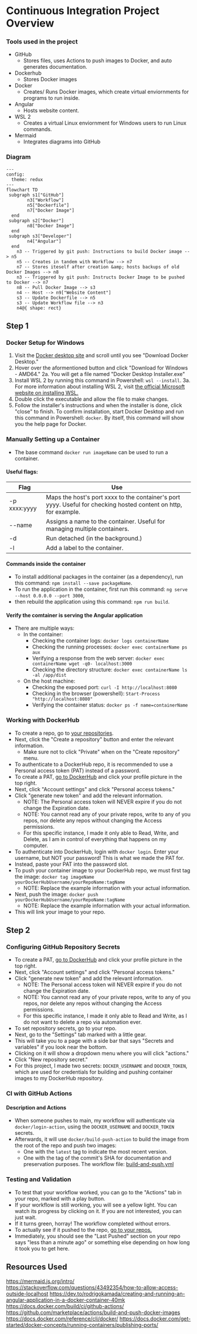 # Continuous Integration Project Overview
### Tools used in the project
* GitHub
  * Stores files, uses Actions to push images to Docker, and auto generates documentation.
* Dockerhub
  * Stores Docker images
* Docker
  * Creates/ Runs Docker images, which create virtual enviornments for programs to run inside.
* Angular
  * Hosts website content.
* WSL 2
  * Creates a virtual Linux enviornment for Windows users to run Linux commands.
* Mermaid
  * Integrates diagrams into GitHub
### Diagram
```mermaid
---
config:
  theme: redux
---
flowchart TD
 subgraph s1["GitHub"]
        n3["Workflow"]
        n5["Dockerfile"]
        n7["Docker Image"]
  end
 subgraph s2["Docker"]
        n8["Docker Image"]
  end
 subgraph s3["Developer"]
        n4["Angular"]
  end
    n3 -- Triggered by git push: Instructions to build Docker image --> n5
    n5 -- Creates in tandem with Workflow --> n7
    n7 -- Stores iteself after creation &amp; hosts backups of old Docker Images --> n8
    n3 -- Triggered by git push: Instructs Docker Image to be pushed to Docker --> n7
    n8 -- Pull Docker Image --> s3
    n4 -- Host --> n9["Website Content"]
    s3 -- Update Dockerfile --> n5
    s3 -- Update Workflow file --> n3
    n4@{ shape: rect}

```
## Step 1
### Docker Setup for Windows
1. Visit the [Docker desktop site](https://www.docker.com/products/docker-desktop/) and scroll until you see "Download Docker Desktop."
2. Hover over the aformentioned button and click "Download for Windows - AMD64."
  2a. You will get a file named "Docker Desktop Installer.exe"
3. Install WSL 2 by running this command in Powershell: `wsl --install`.
  3a. For more information about installing WSL 2, visit [the official Microsoft website on installing WSL.](https://learn.microsoft.com/en-us/windows/wsl/install)
4. Double click the executable and allow the file to make changes.
5. Follow the installer's instructions and when the installer is done, click "close" to finish.
To confirm installation, start Docker Desktop and run this command in Powershell: `docker`.
   By itself, this command will show you the help page for Docker.

### Manually Setting up a Container
* The base command `docker run imageName` can be used to run a container.
#### Useful flags:
| Flag | Use |
| --- | --- |
| -p xxxx:yyyy | Maps the host's port xxxx to the container's port yyyy. Useful for checking hosted content on http, for example. |
| --name | Assigns a name to the container. Useful for managing multiple containers. |
| -d | Run detached (in the background.) |
| -l | Add a label to the container. |

#### Commands inside the container
* To install additional packages in the container (as a dependency), run this command: `npm install --save packageName`.
* To run the application in the container, first run this command: `ng serve --host 0.0.0.0 --port 3000`,
* then rebuild the application using this command: `npm run build`.

#### Verify the comtainer is serving the Angular application
* There are multiple ways:
  * In the container:
    * Checking the container logs: `docker logs containerName`
    * Checking the running processes: `docker exec containerName ps aux`
    * Verifying a response from the web server: `docker exec containerName wget -q0- localhost:3000`
    * Checking the directory structure: `docker exec containerName ls -al /app/dist`
  * On the host machine:
    * Checking the exposed port: `curl -I http://localhost:8080`
    * Checking in the browser (powershell): `Start-Process "http://localhost:8080"`
    * Verifying the container status: `docker ps -f name=containerName`

### Working with DockerHub
* To create a repo, go to [your repositories](https://hub.docker.com/repositories/).
* Next, click the "Create a repository" button and enter the relevant information.
  * Make sure not to click "Private" when on the "Create repository" menu.
* To authenticate to a DockerHub repo, it is recommended to use a Personal access token (PAT) instead of a password.
* To create a PAT, [go to DockerHub](https://hub.docker.com/) and click your profile picture in the top right.
* Next, click "Account settings" and click "Personal access tokens."
* Click "generate new token" and add the relevant information.
  * NOTE: The Personal access token will NEVER expire if you do not change the Expiration date.
  * NOTE: You cannot read any of your private repos, write to any of you repos, nor delete any repos without changing the Access permissions.
  * For this specific instance, I made it only able to Read, Write, and Delete, as I am in control of everything that happens on my computer.
* To authenticate into DockerHub, login with `docker login`. Enter your username, but NOT your password! This is what we made the PAT for.
* Instead, paste your PAT into the password slot.
* To push your container image to your DockerHub repo, we must first tag the image: `docker tag imageName yourDockerHubUsername/yourRepoName:tagName`
  * NOTE: Replace the example information with your actual information.
* Next, push the image: `docker push yourDockerHubUsername/yourRepoName:tagName`
  * NOTE: Replace the example information with your actual information.
* This will link your image to your repo.

## Step 2
### Configuring GitHub Repository Secrets
* To create a PAT, [go to DockerHub](https://hub.docker.com/) and click your profile picture in the top right.
* Next, click "Account settings" and click "Personal access tokens."
* Click "generate new token" and add the relevant information.
  * NOTE: The Personal access token will NEVER expire if you do not change the Expiration date.
  * NOTE: You cannot read any of your private repos, write to any of you repos, nor delete any repos without changing the Access permissions.
  * For this specific instance, I made it only able to Read and Write, as I do not want to delete a repo via automation ever.
* To set repository secrets, go to your repo.
* Next, go to the "Settings" tab marked with a little gear.
* This will take you to a page with a side bar that says "Secrets and variables" if you look near the bottom.
* Clicking on it will show a dropdown menu where you will click "actions."
* Click "New repository secret."
* For this project, I made two secrets: `DOCKER_USERNAME` and `DOCKER_TOKEN`, which are used for credentials for building and pushing container images to my DockerHub repository.
### CI with GitHub Actions
#### Description and Actions
* When someone pushes to main, my workflow will authenticate via `docker/login-action`, using the `DOCKER_USERNAME` and `DOCKER_TOKEN` secrets.
* Afterwards, it will use `docker/build-push-action` to build the image from the root of the repo and push two images:
  * One with the `latest` tag to indicate the most recent version.
  * One with the tag of the commit's SHA for documentation and preservation purposes.
The workflow file: [build-and-push.yml](./.github/workflows/build-and-push.yml)
### Testing and Validation
* To test that your workflow worked, you can go to the "Actions" tab in your repo, marked with a play button.
* If your workflow is still working, you will see a yellow light. You can watch its progress by clicking on it. If you are not interested, you can just wait.
* If it turns green, horray! The workflow completed without errors.
* To actually see if it pushed to the repo, [go to your repos.](https://hub.docker.com/repositories)
* Immediately, you should see the "Last Pushed" section on your repo says "less than a minute ago" or something else depending on how long it took you to get here.

## Resources Used
https://mermaid.js.org/intro/
https://stackoverflow.com/questions/43492354/how-to-allow-access-outside-localhost
https://dev.to/rodrigokamada/creating-and-running-an-angular-application-in-a-docker-container-40mk
https://docs.docker.com/build/ci/github-actions/
https://github.com/marketplace/actions/build-and-push-docker-images
https://docs.docker.com/reference/cli/docker/
https://docs.docker.com/get-started/docker-concepts/running-containers/publishing-ports/
